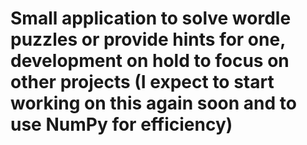 # Small application to solve wordle puzzles or provide hints for one, development on hold to focus on other projects (I expect to start working on this again soon and to use NumPy for efficiency)
